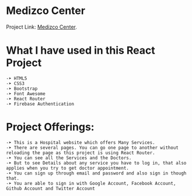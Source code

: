 # Medizco Center

Project Link: [Medizco Center](https://medizco-center.netlify.app/home).

# What I have used in this React Project
	-➤ HTML5
	-➤ CSS3
	-➤ Bootstrap
	-➤ Font Awesome
    -➤ React Router
    -➤ Firebase Authentication

# Project Offerings:
	-➤ This is a Hospital website which offers Many Services.
	-➤ There are several pages. You can go one page to another without reloading the page as this project is using React Router.
	-➤ You can see all the Services and the Doctors.
    -➤ But to see Details about any service you have to log in, that also applies when you try to get doctor appointment.
    -➤ You can sign up through email and password and also sign in though that.
    -➤ You are able to sign in with Google Account, Facebook Account, Github Account and Twitter Account